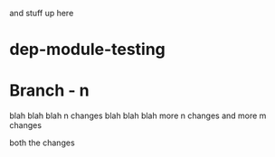 and stuff up here
# dep-module-testing# Branch - nblah blah blah n changes blah blah blahmore n changes
and more m changes

both the changes
